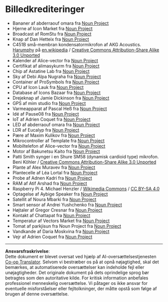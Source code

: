 <!--
CO_OP_TRANSLATOR_METADATA:
{
  "original_hash": "4506d33bbda7acc0ab20980172687090",
  "translation_date": "2025-08-27T20:21:01+00:00",
  "source_file": "attributions.md",
  "language_code": "da"
}
-->
# Billedkrediteringer

* Bananer af abderraouf omara fra [Noun Project](https://thenounproject.com)
* Hjerne af Icon Market fra [Noun Project](https://thenounproject.com)
* Broadcast af RomStu fra [Noun Project](https://thenounproject.com)
* Knap af Dan Hetteix fra [Noun Project](https://thenounproject.com)
* C451B små-membran kondensatormikrofon af AKG Acoustics. [Harumphy](https://en.wikipedia.org/wiki/User:Harumphy) på [en.wikipedia](https://en.wikipedia.org/) / [Creative Commons Attribution-Share Alike 3.0 Unported](https://creativecommons.org/licenses/by-sa/3.0/deed.en)
* Kalender af Alice-vector fra [Noun Project](https://thenounproject.com)
* Certifikat af alimasykurm fra [Noun Project](https://thenounproject.com)
* Chip af Astatine Lab fra [Noun Project](https://thenounproject.com)
* Sky af Debi Alpa Nugraha fra [Noun Project](https://thenounproject.com)
* Container af ProSymbols fra [Noun Project](https://thenounproject.com)
* CPU af Icon Lauk fra [Noun Project](https://thenounproject.com)
* Database af Icons Bazaar fra [Noun Project](https://thenounproject.com)
* Drejeknap af Jamie Dickinson fra [Noun Project](https://thenounproject.com)
* GPS af mim studio fra [Noun Project](https://thenounproject.com)
* Varmeapparat af Pascal Heß fra [Noun Project](https://thenounproject.com)
* Idé af Pause08 fra [Noun Project](https://thenounproject.com)
* IoT af Adrien Coquet fra [Noun Project](https://thenounproject.com)
* LED af abderraouf omara fra [Noun Project](https://thenounproject.com)
* LDR af Eucalyp fra [Noun Project](https://thenounproject.com)
* Pære af Maxim Kulikov fra [Noun Project](https://thenounproject.com)
* Mikrocontroller af Template fra [Noun Project](https://thenounproject.com)
* Mobiltelefon af Alice-vector fra [Noun Project](https://thenounproject.com)
* Motor af Bakunetsu Kaito fra [Noun Project](https://thenounproject.com)
* Patti Smith synger i en Shure SM58 (dynamisk cardioid type) mikrofon. Beni Köhler / [Creative Commons Attribution-Share Alike 3.0 Unported](https://creativecommons.org/licenses/by-sa/3.0/deed.en)
* Plante af Alex Muravev fra [Noun Project](https://thenounproject.com)
* Plantecelle af Léa Lortal fra [Noun Project](https://thenounproject.com)
* Probe af Adnen Kadri fra [Noun Project](https://thenounproject.com)
* RAM af Atif Arshad fra [Noun Project](https://thenounproject.com)
* Raspberry Pi 4. Michael Henzler / [Wikimedia Commons](https://commons.wikimedia.org/wiki/Main_Page) / [CC BY-SA 4.0](https://creativecommons.org/licenses/by-sa/4.0/)
* Optagelse af Aybige Speaker fra [Noun Project](https://thenounproject.com)
* Satellit af Noura Mbarki fra [Noun Project](https://thenounproject.com)
* Smart sensor af Andrei Yushchenko fra [Noun Project](https://thenounproject.com)
* Højtaler af Gregor Cresnar fra [Noun Project](https://thenounproject.com)
* Kontakt af Chattapat fra [Noun Project](https://thenounproject.com)
* Temperatur af Vectors Market fra [Noun Project](https://thenounproject.com)
* Tomat af parkjisun fra Noun Project fra [Noun Project](https://thenounproject.com)
* Vandkande af Daria Moskvina fra [Noun Project](https://thenounproject.com)
* Vejr af Adrien Coquet fra [Noun Project](https://thenounproject.com)

---

**Ansvarsfraskrivelse**:  
Dette dokument er blevet oversat ved hjælp af AI-oversættelsestjenesten [Co-op Translator](https://github.com/Azure/co-op-translator). Selvom vi bestræber os på at opnå nøjagtighed, skal det bemærkes, at automatiserede oversættelser kan indeholde fejl eller unøjagtigheder. Det originale dokument på dets oprindelige sprog bør betragtes som den autoritative kilde. For kritisk information anbefales professionel menneskelig oversættelse. Vi påtager os ikke ansvar for eventuelle misforståelser eller fejltolkninger, der måtte opstå som følge af brugen af denne oversættelse.